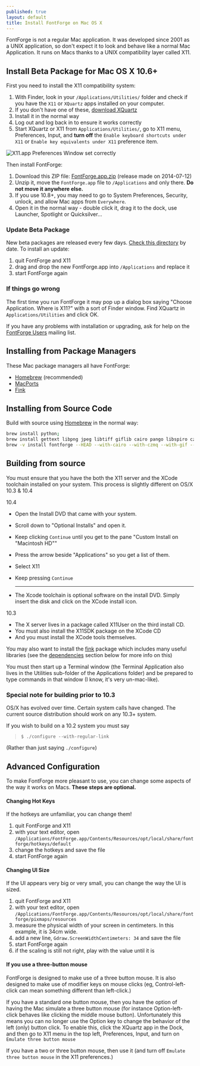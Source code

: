 ```yaml
---
published: true
layout: default
title: Install FontForge on Mac OS X
---
```


FontForge is not a regular Mac application. It was developed since 2001 as a UNIX application, so don't expect it to look and behave like a normal Mac
Application. It runs on Macs thanks to a UNIX compatibility layer called X11.

## Install Beta Package for Mac OS X 10.6+

First you need to install the X11 compatibility system:

1. With Finder, look in your `/Applications/Utilities/` folder and check if you have the `X11` or `XQuartz` apps installed on your computer. 
2. If you don't have one of these, [download XQuartz](http://xquartz.macosforge.org)
3. Install it in the normal way
4. Log out and log back in to ensure it works correctly
5. Start XQuartz or X11 from `Applications/Utilities/`, go to X11 menu, Preferences, Input, and **turn off** the `Enable keyboard shortcuts under X11` or `Enable key equivalents under X11` preference item.

![X11.app Preferences Window set correctly](../x11prefs.png)

Then install FontForge:

1. Download this ZIP file: [FontForge.app.zip](http://fuuko.libferris.com/osx/packages/201407/13_0434/FontForge.app.zip) (release made on 2014-07-12)
2. Unzip it, move the `FontForge.app` file to `/Applications` and only there. **Do not move it anywhere else.**
3. If you use 10.8+, you may need to go to System Preferences, Security, unlock, and allow Mac apps from `Everywhere`.
4. Open it in the normal way - double click it, drag it to the dock, use Launcher, Spotlight or Quicksilver...

### Update Beta Package

New beta packages are released every few days. [Check this directory](http://fuuko.libferris.com/osx/packages/) by date. To install an update:

1. quit FontForge and X11
2. drag and drop the new FontForge.app into `/Applications` and replace it
3. start FontForge again

### If things go wrong

The first time you run FontForge it may pop up a dialog box saying "Choose Application. Where is X11?" with a sort of Finder window. Find XQuartz in `Applications/Utilities` and click OK. 

If you have any problems with installation or upgrading, ask for help on the [FontForge Users](/) mailing list.

## Installing from Package Managers

These Mac package managers all have FontForge:

* [Homebrew](http://www.brew.sh) (recommended)
* [MacPorts](http://www.macports.org/)
* [Fink](http://www.finkproject.org/) 

## Installing from Source Code

Build with source using [Homebrew](http://www.brew.sh) in the normal way:

```sh
brew install python;
brew install gettext libpng jpeg libtiff giflib cairo pango libspiro czmq fontconfig automake libtool pkg-config glib pango;
brew -v install fontforge --HEAD --with-cairo --with-czmq --with-gif --with-x --with-libspiro --with-pango --enable-pyextension --debug
```

## Building from source

You must ensure that you have the both the X11 server and the XCode
toolchain installed on your system. This process is slightly different
on OS/X 10.3 & 10.4

10.4

-   Open the Install DVD that came with your system.
-   Scroll down to "Optional Installs" and open it.
-   Keep clicking `Continue` until you get to the pane "Custom Install
    on "Macintosh HD""
-   Press the arrow beside "Applications" so you get a list of them.
-   Select X11
-   Keep pressing `Continue`

    * * * * *

-   The Xcode toolchain is optional software on the install DVD. Simply
    insert the disk and click on the XCode install icon.

10.3

-   The X server lives in a package called X11User on the third install
    CD.
-   You must also install the X11SDK package on the XCode CD
-   And you must install the XCode tools themselves.

You may also want to install the [fink](http://fink.sourceforge.net/)
package which includes many useful libraries (see the
[dependencies](#Dependencies) section below for more info on this)

You must then start up a Terminal window (the Terminal Application also
lives in the Utilities sub-folder of the Applications folder) and be
prepared to type commands in that window (I know, it's very
un-mac-like).

### Special note for building prior to 10.3

OS/X has evolved over time. Certain system calls have changed. The
current source distribution should work on any 10.3+ system.

If you wish to build on a 10.2 system you must say

>     $ ./configure --with-regular-link

(Rather than just saying `./configure`)

## Advanced Configuration

To make FontForge more pleasant to use, you can change some aspects of the way it works on Macs. **These steps are optional.** 

#### Changing Hot Keys

If the hotkeys are unfamiliar, you can change them!

1. quit FontForge and X11
2. with your text editor, open `/Applications/FontForge.app/Contents/Resources/opt/local/share/fontforge/hotkeys/default`
3. change the hotkeys and save the file
4. start FontForge again

#### Changing UI Size

If the UI appears very big or very small, you can change the way the UI is sized. 

1. quit FontForge and X11
2. with your text editor, open `/Applications/FontForge.app/Contents/Resources/opt/local/share/fontforge/pixmaps/resources`
3. measure the physical width of your screen in centimeters. In this example, it is 34cm wide.
4. add a new line, `Gdraw.ScreenWidthCentimeters: 34` and save the file
5. start FontForge again
6. if the scaling is still not right, play with the value until it is

#### If you use a three-button mouse

FontForge is designed to make use of a three button mouse. It is also designed to make use of modifier keys on mouse clicks (eg, Control-left-click can mean something different than left-click.) 

If you have a standard one button mouse, then you have the option of having the Mac simulate a three button mouse (for instance Option-left-click behaves like clicking the middle mouse button). Unfortunately this means you can no longer use the Option key to change the behavior of the left (only) button click. To enable this, click the XQuartz app in the Dock, and then go to X11 menu in the top left, Preferences, Input, and turn on `Emulate three button mouse`

If you have a two or three button mouse, then use it (and turn off `Emulate three button mouse` in the X11 preferences.) 